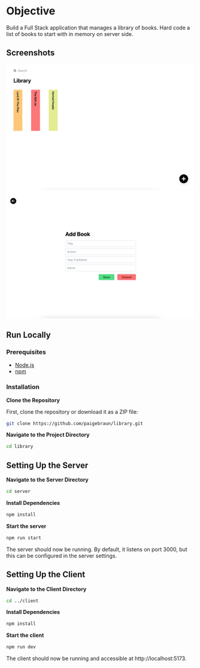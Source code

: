 # Objective

Build a Full Stack application that manages a library of books. Hard code a list of books to start with in memory on server side.

## Screenshots

![App Screenshot](./client/public/Library.png)
![App Screenshot](./client/public/Library2.png)

## Run Locally

### Prerequisites

-   [Node.js](https://nodejs.org/)
-   [npm](https://www.npmjs.com/)

### Installation

**Clone the Repository**

First, clone the repository or download it as a ZIP file:

```bash
git clone https://github.com/paigebraun/library.git
```

**Navigate to the Project Directory**

```bash
cd library
```

## Setting Up the Server

**Navigate to the Server Directory**

```bash
cd server
```

**Install Dependencies**

```bash
npm install
```

**Start the server**

```bash
npm run start
```

The server should now be running. By default, it listens on port 3000, but this can be configured in the server settings.

## Setting Up the Client

**Navigate to the Client Directory**

```bash
cd ../client
```

**Install Dependencies**

```bash
npm install
```

**Start the client**

```bash
npm run dev
```

The client should now be running and accessible at http://localhost:5173.
